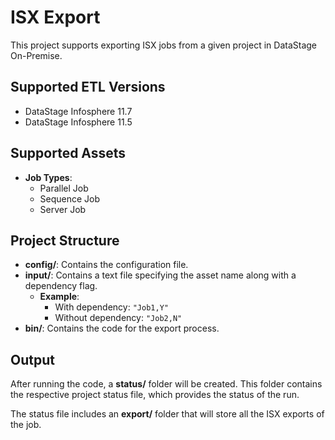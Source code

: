 # ISX Export

This project supports exporting ISX jobs from a given project in DataStage On-Premise.

## Supported ETL Versions
- DataStage Infosphere 11.7
- DataStage Infosphere 11.5

## Supported Assets
- **Job Types**:
  - Parallel Job
  - Sequence Job
  - Server Job

## Project Structure

- **config/**: Contains the configuration file.
- **input/**: Contains a text file specifying the asset name along with a dependency flag. 
  - **Example**:
    - With dependency: `"Job1,Y"`
    - Without dependency: `"Job2,N"`
- **bin/**: Contains the code for the export process.

## Output

After running the code, a **status/** folder will be created. This folder contains the respective project status file, which provides the status of the run. 

The status file includes an **export/** folder that will store all the ISX exports of the job.
